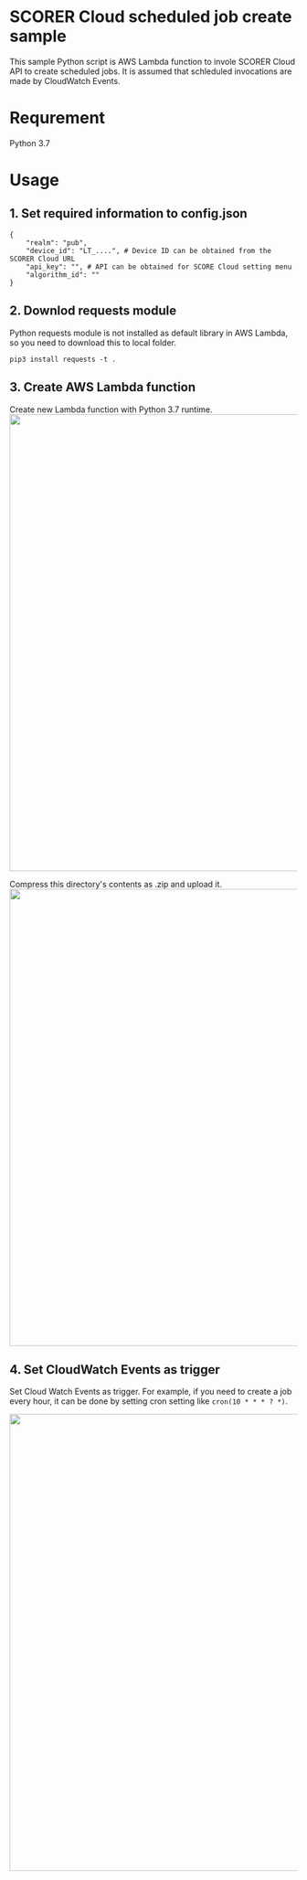 # SCORER Cloud scheduled job create sample
This sample Python script is AWS Lambda function to invole SCORER Cloud API to create scheduled jobs. It is assumed that schleduled invocations are made by CloudWatch Events.

# Requrement
Python 3.7


# Usage

## 1. Set required information to config.json
```
{
    "realm": "pub",
    "device_id": "LT_....", # Device ID can be obtained from the SCORER Cloud URL
    "api_key": "", # API can be obtained for SCORE Cloud setting menu
    "algorithm_id": ""
}
```

## 2. Downlod requests module

Python requests module is not installed as default library in AWS Lambda, so you need to download this to local folder.

```
pip3 install requests -t .
```

## 3. Create AWS Lambda function

Create new Lambda function with Python 3.7 runtime.
<img width="800" alt="" src="https://user-images.githubusercontent.com/4166534/71317674-4fda7f00-24c8-11ea-83e3-d1c15705ab80.png">

Compress this directory's contents as .zip and upload it.
<img width="800" alt="" src="https://user-images.githubusercontent.com/4166534/71317691-90d29380-24c8-11ea-9b2d-a31558104717.png">


## 4. Set CloudWatch Events as trigger
Set Cloud Watch Events as trigger. For example, if you need to create a job every hour, it can be done by setting cron setting like `cron(10 * * * ? *)`.

<img width="800" alt="" src="https://user-images.githubusercontent.com/4166534/71317624-967ba980-24c7-11ea-8034-696bb1d2af26.png">



